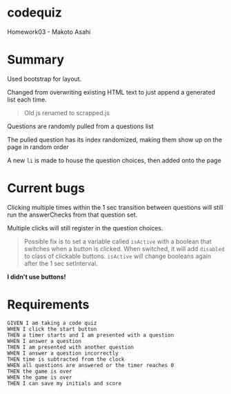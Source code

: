 # codequiz
Homework03 - Makoto Asahi
# Summary
Used bootstrap for layout.

Changed from overwriting existing HTML text to just append a generated list each time.
> Old js renamed to scrapped.js

Questions are randomly pulled from a questions list

The pulled question has its index randomized, making them show up on the page in random order

A new `li` is made to house the question choices, then added onto the page


# Current bugs
Clicking multiple times within the 1 sec transition between questions will still run the answerChecks from that question set.

Multiple clicks will still register in the question choices.

> Possible fix is to set a variable called `isActive` with a boolean that switches when a button is clicked. When switched, it will add `disabled` to class of clickable buttons. `isActive` will change booleans again after the 1 sec setInterval.

**I didn't use buttons!**

# Requirements
```
GIVEN I am taking a code quiz
WHEN I click the start button
THEN a timer starts and I am presented with a question
WHEN I answer a question
THEN I am presented with another question
WHEN I answer a question incorrectly
THEN time is subtracted from the clock
WHEN all questions are answered or the timer reaches 0
THEN the game is over
WHEN the game is over
THEN I can save my initials and score
```